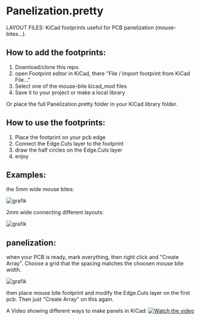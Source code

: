 
Panelization.pretty
===================

LAYOUT FILES: KiCad footprints useful for PCB panelization (mouse-bites...).

## How to add the footprints:

1. Download/clone this repo.
2. open Footprint editor in KiCad, there "File / Import footprint from KiCad File..."
3. Select one of the mouse-bite kicad_mod files
4. Save it to your project or make a local library

Or place the full Panelization.pretty folder in your KiCad library folder.

## How to use the footprints:

1. Place the footprint on your pcb edge
2. Connect the Edge.Cuts layer to the footprint
3. draw the half circles on the Edge.Cuts layer
4. enjoy

## Examples:

the 5mm wide mouse bites: 

![grafik](https://user-images.githubusercontent.com/1591573/142768275-5d10dfa5-b7f1-4350-a840-ed46f035b56c.png)

2mm wide connecting different layouts: 

![grafik](https://user-images.githubusercontent.com/1591573/142768418-415e3ee7-1b69-4f26-ba47-e184d0816b06.png)

## panelization:

when your PCB is ready, mark everything, then right click and "Create Array". Choose a grid that the spacing matches the choosen mouse bite width.

![grafik](https://user-images.githubusercontent.com/1591573/142768813-ece31682-33f7-49fe-8298-cfc120e7bace.png)

then place mouse bite footprint and modify the Edge.Cuts layer on the first pcb.  Then just "Create Array" on this again.

A Video showing different ways to make panels in KiCad:
[![Watch the video](https://img.youtube.com/vi/_Syjz8m-2fw/maxresdefault.jpg)](https://youtu.be/_Syjz8m-2fw)
